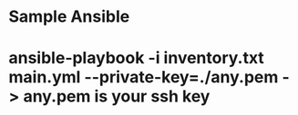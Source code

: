 # Sample Ansible 
# ansible-playbook -i inventory.txt main.yml --private-key=./any.pem -> any.pem is your ssh key
